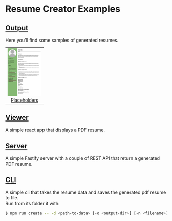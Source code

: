 # Resume Creator Examples

## [Output](./output)
Here you'll find some samples of generated resumes.

<table>
  <tbody>
    <tr>
      <td align="center" valign="top">
        <a href="./output/placeholders.pdf">
          <img height="150" src="./output/thumbnails/placeholders.png" />
        <br>
        </a>
        <a href="./output/placeholders.pdf">Placeholders</a>
      </td>
  </tbody>
</table>

## [Viewer](./viewer)
A simple react app that displays a PDF resume.

## [Server](./server)
A simple Fastify server with a couple of REST API that return a generated PDF resume.

## [CLI](./cli)
A simple cli that takes the resume data and saves the generated pdf resume to file.  
Run from its folder it with:
```sh
$ npm run create -- -d <path-to-data> [-o <output-dir>] [-n <filename>] [-l <language>]
```

